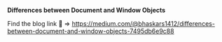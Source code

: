 **Differences between Document and Window Objects** 

Find the blog link :link: => https://medium.com/@bhaskars1412/differences-between-document-and-window-objects-7495db6e9c88

